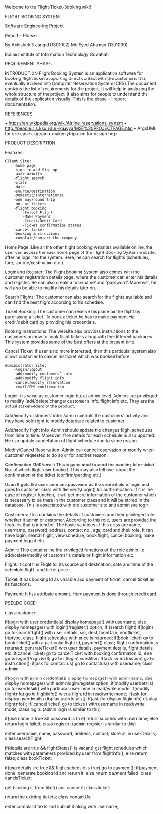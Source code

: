 Welcome to the Flight-Ticket-Booking wiki!

FLIGHT BOOKING SYSTEM

Software Engineering Project

Report – Phase I

By Abhishek B Jangid (1301002)
Md Syed Ahamad (1301030)

Indian Institute of Information Technology Guwahati




REQUIREMENT PHASE:

INTRODUCTION Flight Booking System is an application software for booking flight ticket supporting direct contact with the customers. It is eventually evolved into Computer Reservation System (CRS).The document contains the list of requirements for the project. It will help in analyzing the whole structure of the project. It also aims for people to understand the details of the application visually. This is the phase – I report documentation.

REFERENCES:

• https://en.wikipedia.org/wiki/Airline_reservations_system • http://people.cis.ksu.edu/~kaavya/MSE%20PROJECTPAGE.htm • ArgoUML for use case diagram • makemytrip.com for design help

PRODUCT DESCRIPTION

Features:

    Client Site:
        -home page
        -sign in and Sign up
        -user Details
        -flight search
        -class
        -date
        -source/destination
        -domestic/international
        -one way/round trip
        -no. of tickets
        -flight booking
            -Select Flight
            -Make Payment
            -Credit/Debit Card
            -Ticket confirmation status
        -cancel ticket
        -booking instructions
        -complain/contact the company.


Home Page: Like all the other flight booking websites available online, the user can access the user home page of the Flight Booking System website, after he logs into the system. Here, he can search for flights (schedules, fare, source/destination etc.).

Login and Register: The Flight Booking System also comes with the customer registration details page, where the customer can enter his details and register. He can also create a 'username' and 'password'. Moreover, he will also be able to modify his details later on.

Search Flights: The customer can also search for the flights available and can find the best flight according to his schedule.

Ticket Booking: The customer can reserve his place on the flight by purchasing a ticket. To book a ticket he has to make payment via credit/debit card by providing his credentials.

Booking Instructions: The website also provides instructions to the customers on how to book flight tickets along with the different packages. This system provides some of the best offers at the present time.

Cancel Ticket: If user is no more interested, then this particular system also allows customer to cancel his ticket which was booked before.

    Administrator Site:
        -login/logout
        -add/modify customers’ info
        -add/modify flight info
        -cancel/modify reservation
        -email/SMS confirmation.


Login: It is same as customer login but at admin level. Admins are privileged to modify (add/delete/change) customer’s info, flight info etc. They are the actual stakeholders of the product.

Add/modify customers’ info: Admin controls the customers’ activity and they have sole right to modify database related to customer.

Add/modify flight info: Admin should update the changes flight schedules from time to time. Moreover, fare details for each schedule is also updated. He can update cancellation of flight schedule due to some reason.

Modify/Cancel Reservation: Admin can cancel reservation or modify when customer requested to do so or for another reason.

Confirmation SMS/email: This is generated to send the booking Id or ticket No. of which flight user booked. This may also tell user about the confirmation of the ticket (confirm/pending etc.)




User: It gets the username and password as the credentials of login and goes to customer class with the verifyLogin() for authentication. If it is the case of register function, it will get more information of the customer which is necessary to be there in the customer class and it will be stored in the database. This is associated with the customer site and admin site login.

Customers: This contains the details of customers and their privileged role whether it admin or customer. According to this role, users are provided the features that is intended. The basic variables of this class are name, username, password, address, contact no., age, card and their role. It can have login, search flight, view schedule, book flight, cancel booking, make payment,logout etc.

Admin: This contains the the privileged functions of the role admin i.e. add/delete/modify of customer's details or flight information etc.

Flight: It contains Flight Id, its source and destination, date and time of the schedule flight, and ticket price.

Ticket: It has booking Id as variable and payment of ticket, cancel ticket as its functions.

Payment: It has attribute amount. Here payment is done through credit card.

PSEUDO CODE:

class customer:

if(login with user credentials)
    display homepage() with username;
else
    display homepage() with login()/register() option;
if (search flight)
    if(login)
        go to searchflight() with user details,
        src, dest, timeDate, noofticket, triptype, class;
        flight schedules with price is returned;
            if(book ticket)
                go to bookTicket() with a particular flight id, payment() class;
                flight confirmation is returned;
                generateTicket() with user details, payment details, flight details etc.
                if(cancel ticket)
                    go to cancelTicket with booking confirmation id;
    else
        go to login()/register();
        go to if(login) condition;
if(ask for instruction)
    go to instruction();
if(ask for contact us)
    go to contactus() with username;
class admin:

if(login with admin credentials)
    display homepage() with adminname;
else
    display homepage() with adminlogin/register option;
if(modify userdetails)
    go to userdetail() with particular username in read/write mode;
if(modify flightinfo)
    go to filghtinfo() with a flight id in read/write mode;
if(ask for display userdetails)
    display userdetails();
if(ask for display flightinfo)
    display flightinfo();
if( cancel ticket)
    go to ticket() with username in read/write mode;
class login: (admin login is similar to this)

if(username is true && password is true)
    return success with username;
else
    return login failed;
class register: (admin register is similar to this)

enter username, name, password, address, contact;
store all in userDetails;
class searchFlight:

if(details are true && flightStatus() is vacant)
    get flight schedules which matches with parameters provided by user from flightinfo();
else 
    return false;
class bookTicket:

if(userdetails are true && flight schedule is true)
    go to payment();
    if(payment done)
        generate booking id and return it;
    else
        return payment failed;
class cancleTicket:

get booking id from tiket() and cancel it;
class ticket:

return the existing tickets;
class contactUs:

enter complaint texts and submit it along with username;

